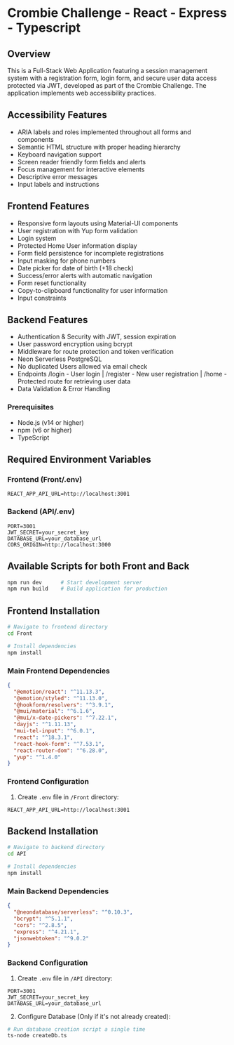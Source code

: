 # Crombie Challenge - React - Express - Typescript 

## Overview
This is a Full-Stack Web Application featuring a session management system with a registration form, login form, and secure user data access protected via JWT, developed as part of the Crombie Challenge. The application implements web accessibility practices.

## Accessibility Features
- ARIA labels and roles implemented throughout all forms and components
- Semantic HTML structure with proper heading hierarchy
- Keyboard navigation support
- Screen reader friendly form fields and alerts
- Focus management for interactive elements
- Descriptive error messages
- Input labels and instructions

## Frontend Features
- Responsive form layouts using Material-UI components
- User registration with Yup form validation
- Login system
- Protected Home User information display
- Form field persistence for incomplete registrations
- Input masking for phone numbers
- Date picker for date of birth (+18 check)
- Success/error alerts with automatic navigation
- Form reset functionality
- Copy-to-clipboard functionality for user information
- Input constraints

## Backend Features
- Authentication & Security with JWT, session expiration
- User password encryption using bcrypt
- Middleware for route protection and token verification
- Neon Serverless PostgreSQL
- No duplicated Users allowed via email check
- Endpoints /login - User login | /register - New user registration | /home - Protected route for retrieving user data
- Data Validation & Error Handling

### Prerequisites
- Node.js (v14 or higher)
- npm (v6 or higher)
- TypeScript

## Required Environment Variables

### Frontend (Front/.env)
```env
REACT_APP_API_URL=http://localhost:3001
```

### Backend (API/.env)
```env
PORT=3001
JWT_SECRET=your_secret_key
DATABASE_URL=your_database_url
CORS_ORIGIN=http://localhost:3000
```

## Available Scripts for both Front and Back

```bash
npm run dev      # Start development server
npm run build    # Build application for production
```

## Frontend Installation

```bash
# Navigate to frontend directory
cd Front

# Install dependencies
npm install
```

### Main Frontend Dependencies
```json
{
  "@emotion/react": "^11.13.3",
  "@emotion/styled": "^11.13.0",
  "@hookform/resolvers": "^3.9.1",
  "@mui/material": "^6.1.6",
  "@mui/x-date-pickers": "^7.22.1",
  "dayjs": "^1.11.13",
  "mui-tel-input": "^6.0.1",
  "react": "^18.3.1",
  "react-hook-form": "^7.53.1",
  "react-router-dom": "^6.28.0",
  "yup": "^1.4.0"
}
```

### Frontend Configuration
1. Create `.env` file in `/Front` directory:
```env
REACT_APP_API_URL=http://localhost:3001
```

## Backend Installation

```bash
# Navigate to backend directory
cd API

# Install dependencies
npm install
```

### Main Backend Dependencies
```json
{
  "@neondatabase/serverless": "^0.10.3",
  "bcrypt": "^5.1.1",
  "cors": "^2.8.5",
  "express": "^4.21.1",
  "jsonwebtoken": "^9.0.2"
}
```

### Backend Configuration
1. Create `.env` file in `/API` directory:
```env
PORT=3001
JWT_SECRET=your_secret_key
DATABASE_URL=your_database_url
```

2. Configure Database (Only if it's not already created):
```bash
# Run database creation script a single time
ts-node createDb.ts
```